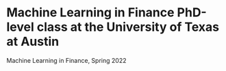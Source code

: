 # Machine Learning in Finance PhD-level class at the University of Texas at Austin
Machine Learning in Finance, Spring 2022

# 

